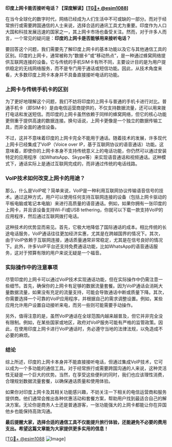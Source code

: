 **印度上网卡能否接听电话？【深度解读】[[TG💪+ @esim1088](https://t.me/s/esim1088)]**

在当今全球化的数字时代，网络已经成为人们生活中不可或缺的一部分。而对于经常旅行或需要跨国通信的人士来说，选择合适的通讯工具尤为重要。印度作为人口大国和科技发展迅速的国家之一，其上网卡市场也备受关注。然而，对于许多人而言，一个常见的疑问是：**印度的上网卡是否能够用来接听电话？**

要回答这个问题，我们需要先了解印度上网卡的基本功能以及它与其他通信工具的区别。印度的上网卡，通常被称为“数据卡”或“移动热点”，是一种通过蜂窝网络提供互联网连接的设备。它与传统的手机SIM卡有所不同，主要设计目的是为用户提供稳定的无线网络服务，而不是专门用于通话或短信功能。因此，从技术角度来看，大多数印度上网卡本身并不具备直接接听电话的功能。

### 上网卡与传统手机卡的区别

为了更好地理解这个问题，我们不妨将印度的上网卡与普通的手机卡进行对比。普通手机卡（即SIM卡）是由电信运营商提供的，不仅支持数据流量，还可以用来拨打电话和发送短信。而印度的上网卡虽然依赖于同样的蜂窝网络，但它的核心功能更侧重于提供高速的数据连接。换句话说，上网卡更像是一个独立的数据传输工具，而非全面的通信设备。

不过，这并不意味着印度的上网卡完全不能用于通话。随着技术的发展，许多现代上网卡已经集成了VoIP（Voice over IP，基于互联网协议的语音通话）功能。这意味着，即使你的上网卡本身不支持传统意义上的电话功能，你仍然可以通过安装特定的应用程序（如WhatsApp、Skype等）来实现语音通话和视频通话。这种模式下，通话实际上是通过互联网完成的，而非通过传统的电话线路。

### VoIP技术如何改变上网卡的用途？

那么，什么是VoIP呢？简单来说，VoIP是一种利用互联网协议传输语音信号的技术。通过这种方式，用户可以使用任何支持互联网连接的设备（包括上网卡驱动的平板电脑或笔记本电脑）来进行高质量的语音通话。例如，如果你拥有一张印度的上网卡，并且该设备支持Wi-Fi或USB tethering，你就可以下载一款支持VoIP的应用程序，然后通过互联网拨打电话。

这种技术的优势显而易见。首先，它极大地降低了国际通话的成本。相比传统的长途电话服务，VoIP通话往往更加经济实惠，尤其是在跨越国界的情况下。其次，由于VoIP依赖于互联网连接，通话质量通常非常稳定，尤其是在信号良好的情况下。此外，许多VoIP平台还支持免费通话功能，比如WhatsApp的语音通话服务，这对于预算有限的用户来说无疑是一个福音。

### 实际操作中的注意事项

尽管印度的上网卡可以通过VoIP技术实现通话功能，但在实际操作中仍需注意一些细节。首先，确保你的上网卡有足够的数据流量套餐。因为VoIP通话会消耗大量数据流量，如果没有充足的流量支持，可能会导致通话中断或质量下降。其次，你需要选择一个可靠的VoIP应用程序，并根据自己的需求调整设置。例如，某些应用允许用户设置自动接听来电，而另一些则可能需要手动操作。

另外，值得注意的是，虽然VoIP通话在全球范围内越来越普及，但它并非完全没有限制。例如，在某些国家或地区，政府对VoIP服务可能有严格的监管政策。因此，在使用印度上网卡进行VoIP通话时，务必遵守当地的法律法规，以免造成不必要的麻烦。

### 结论

综上所述，印度的上网卡本身并不能直接接听电话，但通过集成VoIP技术，它可以成为一个多功能的通信工具。对于经常旅行或需要跨国沟通的人来说，这种灵活性无疑是一个巨大的优势。当然，在享受这些便利的同时，我们也应该理性消费，合理规划数据流量套餐，以确保通话质量和使用体验。

如果你对印度上网卡及其相关功能感兴趣，不妨关注一下相关的电信运营商和服务提供商。他们通常会推出各种优惠活动和套餐方案，帮助用户找到最适合自己的解决方案。无论你是商务人士还是普通游客，一张功能强大的上网卡都能让你在异国他乡也能保持高效沟通。

**最后提醒大家，选择合适的通信工具不仅能提升旅行体验，还能避免不必要的费用支出。希望这篇文章能为大家提供更多实用的信息！**

[[TG💪+ @esim1088](https://t.me/s/esim1088) ![Image](https://i.postimg.cc/4NQfJmqS/Snipaste-2025-05-13-00-14-12.png)]